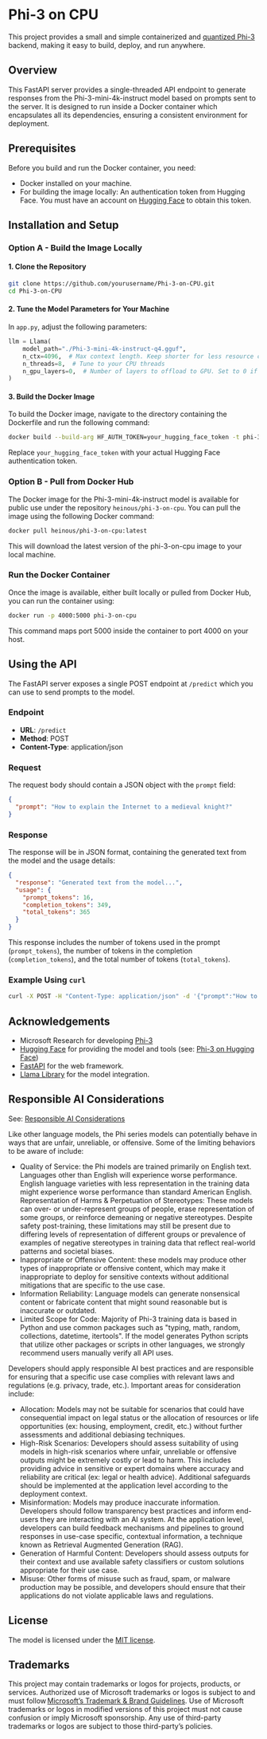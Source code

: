 # Phi-3 on CPU

This project provides a small and simple containerized and [quantized Phi-3](https://huggingface.co/microsoft/Phi-3-mini-4k-instruct-gguf) backend, making it easy to build, deploy, and run anywhere.

## Overview

This FastAPI server provides a single-threaded API endpoint to generate responses from the Phi-3-mini-4k-instruct model based on prompts sent to the server. It is designed to run inside a Docker container which encapsulates all its dependencies, ensuring a consistent environment for deployment.

## Prerequisites

Before you build and run the Docker container, you need:

- Docker installed on your machine.
- For building the image locally: An authentication token from Hugging Face. You must have an account on [Hugging Face](https://huggingface.co) to obtain this token.

## Installation and Setup

### Option A - Build the Image Locally

#### 1. Clone the Repository

```bash
git clone https://github.com/yourusername/Phi-3-on-CPU.git
cd Phi-3-on-CPU
```

#### 2. Tune the Model Parameters for Your Machine

In `app.py`, adjust the following parameters:

```python
llm = Llama(
    model_path="./Phi-3-mini-4k-instruct-q4.gguf",
    n_ctx=4096,  # Max context length. Keep shorter for less resource consumption.
    n_threads=8,  # Tune to your CPU threads
    n_gpu_layers=0,  # Number of layers to offload to GPU. Set to 0 if running on CPU. Set to -1 for full GPU inference.
)
```

#### 3. Build the Docker Image

To build the Docker image, navigate to the directory containing the Dockerfile and run the following command:

```bash
docker build --build-arg HF_AUTH_TOKEN=your_hugging_face_token -t phi-3-on-cpu .
```

Replace `your_hugging_face_token` with your actual Hugging Face authentication token.

### Option B - Pull from Docker Hub

The Docker image for the Phi-3-mini-4k-instruct model is available for public use under the repository `heinous/phi-3-on-cpu`. You can pull the image using the following Docker command:

```bash
docker pull heinous/phi-3-on-cpu:latest
```

This will download the latest version of the phi-3-on-cpu image to your local machine.

### Run the Docker Container

Once the image is available, either built locally or pulled from Docker Hub, you can run the container using:

```bash
docker run -p 4000:5000 phi-3-on-cpu
```

This command maps port 5000 inside the container to port 4000 on your host.

## Using the API

The FastAPI server exposes a single POST endpoint at `/predict` which you can use to send prompts to the model.

### Endpoint

- **URL**: `/predict`
- **Method**: POST
- **Content-Type**: application/json

### Request

The request body should contain a JSON object with the `prompt` field:

```json
{
  "prompt": "How to explain the Internet to a medieval knight?"
}
```

### Response

The response will be in JSON format, containing the generated text from the model and the usage details:

```json
{
  "response": "Generated text from the model...",
  "usage": {
    "prompt_tokens": 16,
    "completion_tokens": 349,
    "total_tokens": 365
  }
}
```
This response includes the number of tokens used in the prompt (`prompt_tokens`), the number of tokens in the completion (`completion_tokens`), and the total number of tokens (`total_tokens`).

### Example Using `curl`

```bash
curl -X POST -H "Content-Type: application/json" -d '{"prompt":"How to explain the Internet to a medieval knight?"}' http://localhost:4000/predict
```

## Acknowledgements

- Microsoft Research for developing [Phi-3](https://www.microsoft.com/en-us/research/publication/phi-3-technical-report-a-highly-capable-language-model-locally-on-your-phone/)
- [Hugging Face](https://huggingface.co) for providing the model and tools (see: [Phi-3 on Hugging Face](https://huggingface.co/microsoft/Phi-3-mini-4k-instruct-gguf))
- [FastAPI](https://fastapi.tiangolo.com/) for the web framework.
- [Llama Library](https://github.com/yourusername/llama-cpp) for the model integration.

## Responsible AI Considerations

See: [Responsible AI Considerations](https://huggingface.co/microsoft/Phi-3-mini-4k-instruct-gguf#responsible-ai-considerations)

Like other language models, the Phi series models can potentially behave in ways that are unfair, unreliable, or offensive. Some of the limiting behaviors to be aware of include:

- Quality of Service: the Phi models are trained primarily on English text. Languages other than English will experience worse performance. English language varieties with less representation in the training data might experience worse performance than standard American English.
Representation of Harms & Perpetuation of Stereotypes: These models can over- or under-represent groups of people, erase representation of some groups, or reinforce demeaning or negative stereotypes. Despite safety post-training, these limitations may still be present due to differing levels of representation of different groups or prevalence of examples of negative stereotypes in training data that reflect real-world patterns and societal biases.
- Inappropriate or Offensive Content: these models may produce other types of inappropriate or offensive content, which may make it inappropriate to deploy for sensitive contexts without additional mitigations that are specific to the use case.
- Information Reliability: Language models can generate nonsensical content or fabricate content that might sound reasonable but is inaccurate or outdated.
- Limited Scope for Code: Majority of Phi-3 training data is based in Python and use common packages such as "typing, math, random, collections, datetime, itertools". If the model generates Python scripts that utilize other packages or scripts in other languages, we strongly recommend users manually verify all API uses.

Developers should apply responsible AI best practices and are responsible for ensuring that a specific use case complies with relevant laws and regulations (e.g. privacy, trade, etc.). Important areas for consideration include:

- Allocation: Models may not be suitable for scenarios that could have consequential impact on legal status or the allocation of resources or life opportunities (ex: housing, employment, credit, etc.) without further assessments and additional debiasing techniques.
- High-Risk Scenarios: Developers should assess suitability of using models in high-risk scenarios where unfair, unreliable or offensive outputs might be extremely costly or lead to harm. This includes providing advice in sensitive or expert domains where accuracy and reliability are critical (ex: legal or health advice). Additional safeguards should be implemented at the application level according to the deployment context.
- Misinformation: Models may produce inaccurate information. Developers should follow transparency best practices and inform end-users they are interacting with an AI system. At the application level, developers can build feedback mechanisms and pipelines to ground responses in use-case specific, contextual information, a technique known as Retrieval Augmented Generation (RAG).
- Generation of Harmful Content: Developers should assess outputs for their context and use available safety classifiers or custom solutions appropriate for their use case.
- Misuse: Other forms of misuse such as fraud, spam, or malware production may be possible, and developers should ensure that their applications do not violate applicable laws and regulations.

## License

The model is licensed under the [MIT license](https://huggingface.co/microsoft/phi-3-mini-128k/resolve/main/LICENSE).

## Trademarks

This project may contain trademarks or logos for projects, products, or services. Authorized use of Microsoft trademarks or logos is subject to and must follow [Microsoft’s Trademark & Brand Guidelines](https://www.microsoft.com/en-us/legal/intellectualproperty/trademarks). Use of Microsoft trademarks or logos in modified versions of this project must not cause confusion or imply Microsoft sponsorship. Any use of third-party trademarks or logos are subject to those third-party’s policies.
